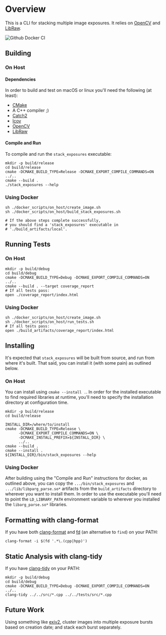 # Overview

This is a CLI for stacking multiple image exposures.  It relies on [OpenCV](https://docs.opencv.org/4.5.5/) and [LibRaw](https://www.libraw.org/docs/API-CXX.html).

![Github Docker CI](https://github.com/mchapman87501/stack_exposures/actions/workflows/docker-image.yml/badge.svg)

## Building

### On Host

#### Dependencies

In order to build and test on macOS or linux you'll need the following (at least):
* [CMake](https://www.cmake.org)
* A C++ compiler ;)
* [Catch2](https://github.com/catchorg/Catch2)
* [lcov](https://github.com/linux-test-project/lcov.git)
* [OpenCV](https://docs.opencv.org/4.5.5/) 
* [LibRaw](https://www.libraw.org/docs/API-CXX.html)

#### Compile and Run

To compile and run the `stack_exposures` executable:
```shell
mkdir -p build/release
cd build/release
cmake -DCMAKE_BUILD_TYPE=Release -DCMAKE_EXPORT_COMPILE_COMMANDS=ON ../..
cmake --build .
./stack_exposures --help
```

### Using Docker

```shell
sh ./docker_scripts/on_host/create_image.sh
sh ./docker_scripts/on_host/build_stack_exposures.sh

# If the above steps complete successfully,
# you should find a 'stack_exposures' executable in 
# './build_artifacts/local'.
```

## Running Tests

### On Host

```shell
mkdir -p build/debug
cd build/debug
cmake -DCMAKE_BUILD_TYPE=Debug -DCMAKE_EXPORT_COMPILE_COMMANDS=ON ../..
cmake --build . --target coverage_report
# If all tests pass:
open ./coverage_report/index.html
```

### Using Docker

```shell
sh ./docker_scripts/on_host/create_image.sh
sh ./docker_scripts/on_host/run_tests.sh
# If all tests pass:
open ./build_artifacts/coverage_report/index.html
```

## Installing

It's expected that `stack_exposures` will be built from source, and run from where it's built.  That said, you can install it (with some pain) as outlined below.
### On Host

You can install using `cmake --install .`.  In order for the installed executable to find required libraries at runtime, you'll need to specify the installation directory at configuration time.

```shell
mkdir -p build/release
cd build/release

INSTALL_DIR=/where/to/install
cmake -DCMAKE_BUILD_TYPE=Release \
      -DCMAKE_EXPORT_COMPILE_COMMANDS=ON \
      -DCMAKE_INSTALL_PREFIX=${INSTALL_DIR} \
      ../..
cmake --build .
cmake --install .
${INSTALL_DIR}/bin/stack_exposures --help
```

### Using Docker

After building using the "Compile and Run" instructions for docker, as outlined above, you can copy the `.../bin/stack_exposures` and `.../lib/libparg_parse.so*` artifacts from the `build_artifacts` directory to wherever you want to install them.  In order to use the executable you'll need to point the `LD_LIBRARY_PATH` environment variable to wherever you installed the `libarg_parse.so*` libraries.
## Formatting with clang-format

If you have both [clang-format](https://clang.llvm.org/docs/ClangFormat.html) and [fd](https://github.com/sharkdp/fd.git) (an alternative to `find`) on your PATH:

```shell
clang-format -i $(fd '.*\.(cpp|hpp)')
```

## Static Analysis with clang-tidy

If you have [clang-tidy](https://clang.llvm.org/extra/clang-tidy/) on your PATH:

```shell
mkdir -p build/debug
cd build/debug
cmake -DCMAKE_BUILD_TYPE=Debug -DCMAKE_EXPORT_COMPILE_COMMANDS=ON ../..
clang-tidy ../../src/*.cpp ../../tests/src/*.cpp
```


## Future Work

Using something like [exiv2](https://exiv2.org), cluster images into multiple exposure bursts based on creation date; and stack each burst separately.
